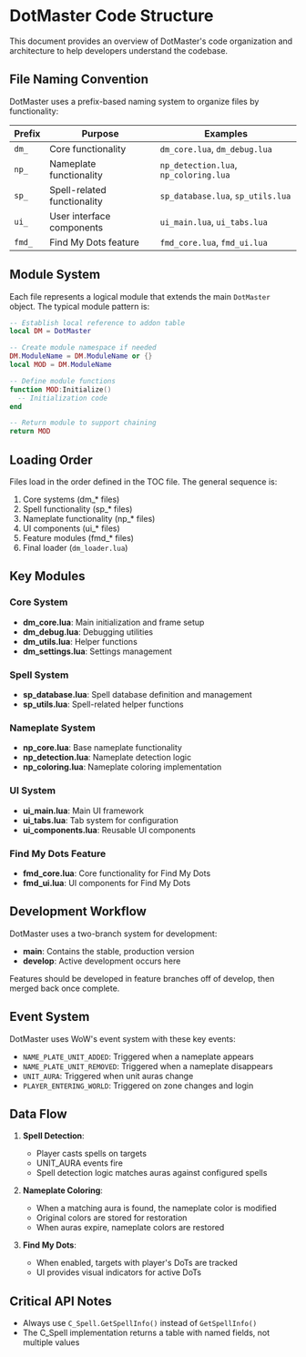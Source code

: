 # DotMaster Code Structure

This document provides an overview of DotMaster's code organization and architecture to help developers understand the codebase.

## File Naming Convention

DotMaster uses a prefix-based naming system to organize files by functionality:

| Prefix | Purpose | Examples |
|--------|---------|----------|
| `dm_` | Core functionality | `dm_core.lua`, `dm_debug.lua` |
| `np_` | Nameplate functionality | `np_detection.lua`, `np_coloring.lua` |
| `sp_` | Spell-related functionality | `sp_database.lua`, `sp_utils.lua` |
| `ui_` | User interface components | `ui_main.lua`, `ui_tabs.lua` |
| `fmd_` | Find My Dots feature | `fmd_core.lua`, `fmd_ui.lua` |

## Module System

Each file represents a logical module that extends the main `DotMaster` object. The typical module pattern is:

```lua
-- Establish local reference to addon table
local DM = DotMaster

-- Create module namespace if needed
DM.ModuleName = DM.ModuleName or {}
local MOD = DM.ModuleName

-- Define module functions
function MOD:Initialize()
  -- Initialization code
end

-- Return module to support chaining
return MOD
```

## Loading Order

Files load in the order defined in the TOC file. The general sequence is:

1. Core systems (dm_* files)
2. Spell functionality (sp_* files)
3. Nameplate functionality (np_* files)
4. UI components (ui_* files)
5. Feature modules (fmd_* files)
6. Final loader (`dm_loader.lua`)

## Key Modules

### Core System

- **dm_core.lua**: Main initialization and frame setup
- **dm_debug.lua**: Debugging utilities
- **dm_utils.lua**: Helper functions
- **dm_settings.lua**: Settings management

### Spell System

- **sp_database.lua**: Spell database definition and management
- **sp_utils.lua**: Spell-related helper functions

### Nameplate System

- **np_core.lua**: Base nameplate functionality
- **np_detection.lua**: Nameplate detection logic
- **np_coloring.lua**: Nameplate coloring implementation

### UI System

- **ui_main.lua**: Main UI framework
- **ui_tabs.lua**: Tab system for configuration
- **ui_components.lua**: Reusable UI components

### Find My Dots Feature

- **fmd_core.lua**: Core functionality for Find My Dots
- **fmd_ui.lua**: UI components for Find My Dots

## Development Workflow

DotMaster uses a two-branch system for development:

- **main**: Contains the stable, production version
- **develop**: Active development occurs here

Features should be developed in feature branches off of develop, then merged back once complete.

## Event System

DotMaster uses WoW's event system with these key events:

- `NAME_PLATE_UNIT_ADDED`: Triggered when a nameplate appears
- `NAME_PLATE_UNIT_REMOVED`: Triggered when a nameplate disappears
- `UNIT_AURA`: Triggered when unit auras change
- `PLAYER_ENTERING_WORLD`: Triggered on zone changes and login

## Data Flow

1. **Spell Detection**:
   - Player casts spells on targets
   - UNIT_AURA events fire
   - Spell detection logic matches auras against configured spells

2. **Nameplate Coloring**:
   - When a matching aura is found, the nameplate color is modified
   - Original colors are stored for restoration
   - When auras expire, nameplate colors are restored

3. **Find My Dots**:
   - When enabled, targets with player's DoTs are tracked
   - UI provides visual indicators for active DoTs

## Critical API Notes

- Always use `C_Spell.GetSpellInfo()` instead of `GetSpellInfo()`
- The C_Spell implementation returns a table with named fields, not multiple values
 